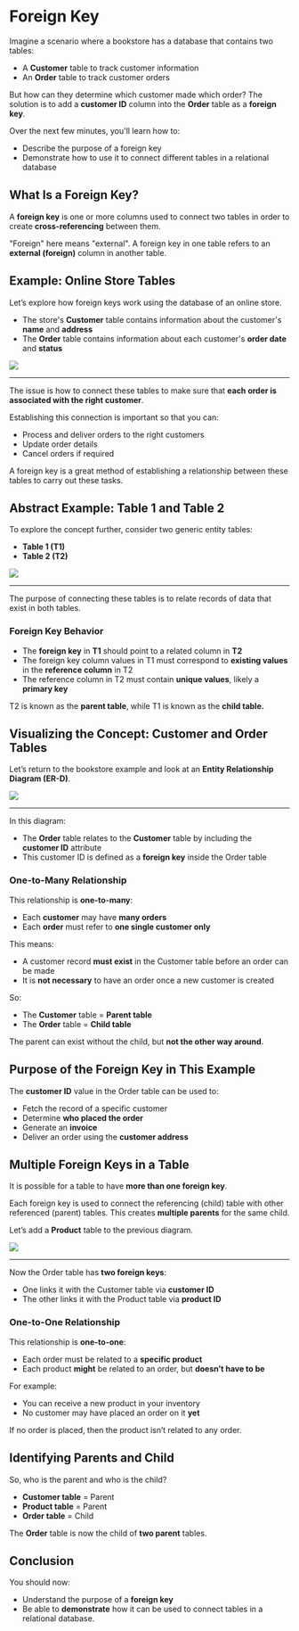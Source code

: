 # **Foreign Key**

Imagine a scenario where a bookstore has a database that contains two tables:

- A **Customer** table to track customer information  
- An **Order** table to track customer orders

But how can they determine which customer made which order? The solution is to add a **customer ID** column into the **Order** table as a **foreign key**.

Over the next few minutes, you'll learn how to:
- Describe the purpose of a foreign key
- Demonstrate how to use it to connect different tables in a relational database

## **What Is a Foreign Key?**

A **foreign key** is one or more columns used to connect two tables in order to create **cross-referencing** between them.

"Foreign" here means "external". A foreign key in one table refers to an **external (foreign)** column in another table.

## **Example: Online Store Tables**

Let’s explore how foreign keys work using the database of an online store.

- The store's **Customer** table contains information about the customer's **name** and **address**
- The **Order** table contains information about each customer's **order date** and **status**

<img src="foreign-1.png"/>

---

The issue is how to connect these tables to make sure that **each order is associated with the right customer**.

Establishing this connection is important so that you can:
- Process and deliver orders to the right customers
- Update order details
- Cancel orders if required

A foreign key is a great method of establishing a relationship between these tables to carry out these tasks.

## **Abstract Example: Table 1 and Table 2**

To explore the concept further, consider two generic entity tables:

- **Table 1 (T1)**
- **Table 2 (T2)**

<img src="foreign-2.png"/>

---

The purpose of connecting these tables is to relate records of data that exist in both tables.

### **Foreign Key Behavior**

- The **foreign key** in **T1** should point to a related column in **T2**
- The foreign key column values in T1 must correspond to **existing values** in the **reference column** in T2
- The reference column in T2 must contain **unique values**, likely a **primary key**

T2 is known as the **parent table**, while T1 is known as the **child table.**

## **Visualizing the Concept: Customer and Order Tables**

Let’s return to the bookstore example and look at an **Entity Relationship Diagram (ER-D)**.

<img src="foreign-3.png"/>

---

In this diagram:

- The **Order** table relates to the **Customer** table by including the **customer ID** attribute
- This customer ID is defined as a **foreign key** inside the Order table

### **One-to-Many Relationship**

This relationship is **one-to-many**:

- Each **customer** may have **many orders**
- Each **order** must refer to **one single customer only**

This means:
- A customer record **must exist** in the Customer table before an order can be made
- It is **not necessary** to have an order once a new customer is created

So:
- The **Customer** table = **Parent table**
- The **Order** table = **Child table**

The parent can exist without the child, but **not the other way around**.

## **Purpose of the Foreign Key in This Example**

The **customer ID** value in the Order table can be used to:
- Fetch the record of a specific customer
- Determine **who placed the order**
- Generate an **invoice**
- Deliver an order using the **customer address**

## **Multiple Foreign Keys in a Table**

It is possible for a table to have **more than one foreign key**.

Each foreign key is used to connect the referencing (child) table with other referenced (parent) tables. This creates **multiple parents** for the same child.

Let’s add a **Product** table to the previous diagram.

<img src="foreign-4.png"/>

---

Now the Order table has **two foreign keys**:
- One links it with the Customer table via **customer ID**
- The other links it with the Product table via **product ID**

### **One-to-One Relationship**

This relationship is **one-to-one**:
- Each order must be related to a **specific product**
- Each product **might** be related to an order, but **doesn’t have to be**

For example:
- You can receive a new product in your inventory
- No customer may have placed an order on it **yet**

If no order is placed, then the product isn’t related to any order.

## **Identifying Parents and Child**

So, who is the parent and who is the child?

- **Customer table** = Parent  
- **Product table** = Parent  
- **Order table** = Child

The **Order** table is now the child of **two parent** tables.

## **Conclusion**

You should now:
- Understand the purpose of a **foreign key**
- Be able to **demonstrate** how it can be used to connect tables in a relational database.
